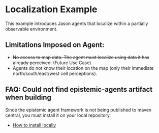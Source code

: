 # Localization Example
This example introduces Jason agents that localize within a partially observable environment.

## Limitations Imposed on Agent:

- ~~No access to map data. The agent must localize using data it has already perceived.~~ (Future Use Case)
- Agents do not know their location on the map (only their immediate north/south/east/west cell perceptions).

## FAQ: Could not find epistemic-agents artifact when building
Since the epistemic agent framework is not being published to maven central, you must install it on your local repository. 
- [How to install locally](https://github.com/MikeVezina/epistemic-agents/blob/master/README.md#install-gradle-local-dependency)
